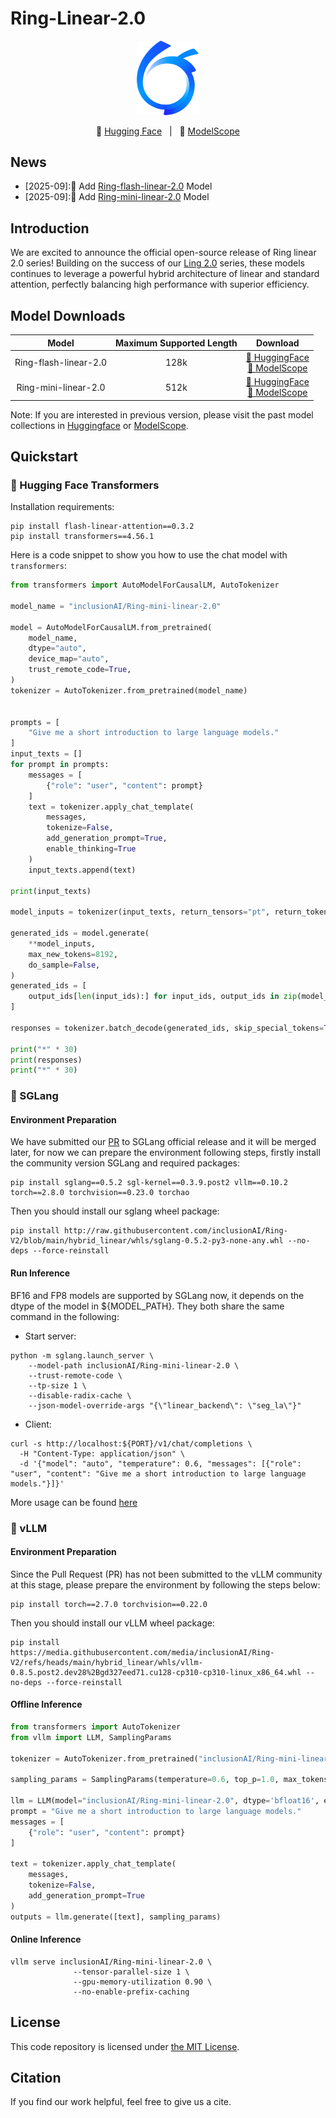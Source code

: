 # Ring-Linear-2.0
<p align="center"><img src="../figures/ant-bailing.png" width="100"/></p>

<p align="center">🤗 <a href="https://huggingface.co/inclusionAI">Hugging Face</a>&nbsp&nbsp | &nbsp&nbsp🤖 <a href="https://modelscope.cn/organization/inclusionAI">ModelScope</a></p>

## News
* [2025-09]:🎉 Add [Ring-flash-linear-2.0](https://huggingface.co/inclusionAI/Ring-flash-linear-2.0) Model
* [2025-09]:🎉 Add [Ring-mini-linear-2.0](https://huggingface.co/inclusionAI/Ring-mini-linear-2.0) Model

## Introduction
We are excited to announce the official open-source release of Ring linear 2.0 series! Building on the success of our [Ling 2.0](https://github.com/inclusionAI/Ling-V2) series, these models continues to leverage a powerful hybrid architecture of linear and standard attention, perfectly balancing high performance with superior efficiency. 

## Model Downloads

|       **Model**        | **Maximum Supported Length** |                                                                             **Download**                                                                             |
|:----------------------:| :----------------: |:--------------------------------------------------------------------------------------------------------------------------------------------------------------------:|
| Ring-flash-linear-2.0  |        128k         |  [🤗 HuggingFace](https://huggingface.co/inclusionAI/Ring-flash-linear-2.0) <br>[🤖 ModelScope](https://www.modelscope.cn/models/inclusionAI/Ring-flash-linear-2.0)  |
| Ring-mini-linear-2.0  |        512k         |  [🤗 HuggingFace](https://huggingface.co/inclusionAI/Ring-mini-linear-2.0) <br>[🤖 ModelScope](https://www.modelscope.cn/models/inclusionAI/Ring-mini-linear-2.0)  |

Note: If you are interested in previous version, please visit the past model collections in [Huggingface](https://huggingface.co/inclusionAI) or [ModelScope](https://modelscope.cn/organization/inclusionAI).

## Quickstart

### 🤗 Hugging Face Transformers
Installation requirements:

```shell
pip install flash-linear-attention==0.3.2
pip install transformers==4.56.1
```

Here is a code snippet to show you how to use the chat model with `transformers`:

```python
from transformers import AutoModelForCausalLM, AutoTokenizer

model_name = "inclusionAI/Ring-mini-linear-2.0"

model = AutoModelForCausalLM.from_pretrained(
    model_name,
    dtype="auto",
    device_map="auto",
    trust_remote_code=True,
)
tokenizer = AutoTokenizer.from_pretrained(model_name)


prompts = [
    "Give me a short introduction to large language models."
]
input_texts = []
for prompt in prompts:
    messages = [
        {"role": "user", "content": prompt}
    ]
    text = tokenizer.apply_chat_template(
        messages,
        tokenize=False,
        add_generation_prompt=True,
        enable_thinking=True
    )
    input_texts.append(text)

print(input_texts)

model_inputs = tokenizer(input_texts, return_tensors="pt", return_token_type_ids=False, padding=True, padding_side='left').to(model.device)

generated_ids = model.generate(
    **model_inputs,
    max_new_tokens=8192,
    do_sample=False,
)
generated_ids = [
    output_ids[len(input_ids):] for input_ids, output_ids in zip(model_inputs.input_ids, generated_ids)
]

responses = tokenizer.batch_decode(generated_ids, skip_special_tokens=True)

print("*" * 30)
print(responses)
print("*" * 30)
```

### 🚀 SGLang

#### Environment Preparation

We have submitted our [PR](https://github.com/sgl-project/sglang/pull/10917) to SGLang official release and it will be merged later, for now we can prepare the environment following steps, firstly install the community version SGLang and required packages:
```shell
pip install sglang==0.5.2 sgl-kernel==0.3.9.post2 vllm==0.10.2 torch==2.8.0 torchvision==0.23.0 torchao
```

Then you should install our sglang wheel package:
```shell
pip install http://raw.githubusercontent.com/inclusionAI/Ring-V2/blob/main/hybrid_linear/whls/sglang-0.5.2-py3-none-any.whl --no-deps --force-reinstall
```

#### Run Inference

BF16 and FP8 models are supported by SGLang now, it depends on the dtype of the model in ${MODEL_PATH}. They both share the same command in the following:  

- Start server:
```shell
python -m sglang.launch_server \
    --model-path inclusionAI/Ring-mini-linear-2.0 \
    --trust-remote-code \
    --tp-size 1 \
    --disable-radix-cache \
    --json-model-override-args "{\"linear_backend\": \"seg_la\"}"
```

- Client:

```shell
curl -s http://localhost:${PORT}/v1/chat/completions \
  -H "Content-Type: application/json" \
  -d '{"model": "auto", "temperature": 0.6, "messages": [{"role": "user", "content": "Give me a short introduction to large language models."}]}'
```

More usage can be found [here](https://docs.sglang.ai/basic_usage/send_request.html)

### 🚀 vLLM

#### Environment Preparation

Since the Pull Request (PR) has not been submitted to the vLLM community at this stage, please prepare the environment by following the steps below:
```shell
pip install torch==2.7.0 torchvision==0.22.0 
```

Then you should install our vLLM wheel package:
```shell
pip install https://media.githubusercontent.com/media/inclusionAI/Ring-V2/refs/heads/main/hybrid_linear/whls/vllm-0.8.5.post2.dev28%2Bgd327eed71.cu128-cp310-cp310-linux_x86_64.whl --no-deps --force-reinstall
```

#### Offline Inference

```python
from transformers import AutoTokenizer
from vllm import LLM, SamplingParams

tokenizer = AutoTokenizer.from_pretrained("inclusionAI/Ring-mini-linear-2.0")

sampling_params = SamplingParams(temperature=0.6, top_p=1.0, max_tokens=8192)

llm = LLM(model="inclusionAI/Ring-mini-linear-2.0", dtype='bfloat16', enable_prefix_caching=False)
prompt = "Give me a short introduction to large language models."
messages = [
    {"role": "user", "content": prompt}
]

text = tokenizer.apply_chat_template(
    messages,
    tokenize=False,
    add_generation_prompt=True
)
outputs = llm.generate([text], sampling_params)
```

#### Online Inference
```shell
vllm serve inclusionAI/Ring-mini-linear-2.0 \
              --tensor-parallel-size 1 \
              --gpu-memory-utilization 0.90 \
              --no-enable-prefix-caching
```



## License

This code repository is licensed under [the MIT License](https://github.com/inclusionAI/Ring-V2/blob/master/LICENSE).

## Citation

If you find our work helpful, feel free to give us a cite.

